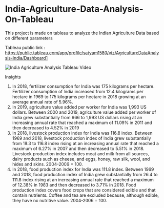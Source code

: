 # India-Agriculture-Data-Analysis-On-Tableau
This project is made on tableau to analyze the Indian Agriculture Data based on different parameters

Tableau public link : https://public.tableau.com/app/profile/satyam1580/viz/AgricultureDataAnalysis-India/Dashboard1

![India Agriculture Analysis Tableau Video ](https://user-images.githubusercontent.com/67316320/131095211-6cc6b93e-e5a5-4627-b48d-8abdfd87429d.gif)

Insights
1. In 2018, fertilizer consumption for India was 175 kilograms per hectare. Fertilizer
  consumption of India increased from 12.4 kilograms per hectare in 1969 to 175
  kilograms per hectare in 2018 growing at an average annual rate of 5.96%.
2. In 2019, agriculture value added per worker for India was 1,993 US dollars. Between
  2000 and 2019, agriculture value added per worker of India grew substantially from 966
  to 1,993 US dollars rising at an increasing annual rate that reached a maximum of
  11.09% in 2011 and then decreased to 4.52% in 2019
3. In 2018, livestock production index for India was 116.8 index. Between 1969 and 2018,
  livestock production index of India grew substantially from 18.3 to 116.8 index rising at
  an increasing annual rate that reached a maximum of 6.27% in 2007 and then
  decreased to 5.51% in 2018.
  Livestock production index includes meat and milk from all sources, dairy products such
  as cheese, and eggs, honey, raw silk, wool, and hides and skins. 2004-2006 = 100.
4. In 2018, food production index for India was 111.8 index. Between 1969 and 2018, food
  production index of India grew substantially from 26.4 to 111.8 index rising at an
  increasing annual rate that reached a maximum of 12.38% in 1983 and then decreased
  to 3.71% in 2018.
  Food production index covers food crops that are considered edible and that contain
  nutrients. Coffee and tea are excluded because, although edible, they have no nutritive
  value. 2004-2006 = 100.
